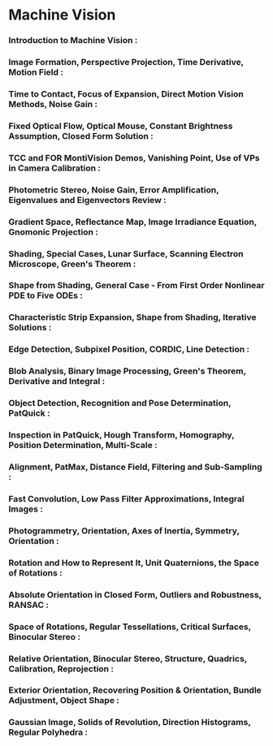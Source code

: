# Machine Vision


### Introduction to Machine Vision :


### Image Formation, Perspective Projection, Time Derivative, Motion Field :


### Time to Contact, Focus of Expansion, Direct Motion Vision Methods, Noise Gain :


### Fixed Optical Flow, Optical Mouse, Constant Brightness Assumption, Closed Form Solution  :


### TCC and FOR MontiVision Demos, Vanishing Point, Use of VPs in Camera Calibration :


### Photometric Stereo, Noise Gain, Error Amplification, Eigenvalues and Eigenvectors Review :


### Gradient Space, Reflectance Map, Image Irradiance Equation, Gnomonic Projection :


### Shading, Special Cases, Lunar Surface, Scanning Electron Microscope, Green's Theorem :


### Shape from Shading, General Case - From First Order Nonlinear PDE to Five ODEs :


### Characteristic Strip Expansion, Shape from Shading, Iterative Solutions :


### Edge Detection, Subpixel Position, CORDIC, Line Detection  :


### Blob Analysis, Binary Image Processing, Green's Theorem, Derivative and Integral :


### Object Detection, Recognition and Pose Determination, PatQuick :


### Inspection in PatQuick, Hough Transform, Homography, Position Determination, Multi-Scale :


### Alignment, PatMax, Distance Field, Filtering and Sub-Sampling :


### Fast Convolution, Low Pass Filter Approximations, Integral Images :


### Photogrammetry, Orientation, Axes of Inertia, Symmetry, Orientation :


### Rotation and How to Represent It, Unit Quaternions, the Space of Rotations :


### Absolute Orientation in Closed Form, Outliers and Robustness, RANSAC :


### Space of Rotations, Regular Tessellations, Critical Surfaces, Binocular Stereo :


### Relative Orientation, Binocular Stereo, Structure, Quadrics, Calibration, Reprojection :


### Exterior Orientation, Recovering Position & Orientation, Bundle Adjustment, Object Shape :


### Gaussian Image, Solids of Revolution, Direction Histograms, Regular Polyhedra :